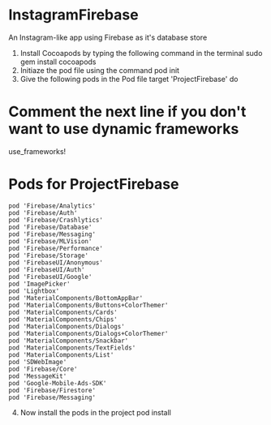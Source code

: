 # InstagramFirebase
An Instagram-like app using Firebase as it's database store

1. Install Cocoapods by typing the following command in the terminal
   sudo gem install cocoapods
2. Initiaze the pod file using the command
   pod init
3. Give the following pods in the Pod file
    target 'ProjectFirebase' do
  # Comment the next line if you don't want to use dynamic frameworks
  use_frameworks!

  # Pods for ProjectFirebase
    pod 'Firebase/Analytics'
    pod 'Firebase/Auth'
    pod 'Firebase/Crashlytics'
    pod 'Firebase/Database'
    pod 'Firebase/Messaging'
    pod 'Firebase/MLVision'
    pod 'Firebase/Performance'
    pod 'Firebase/Storage'
    pod 'FirebaseUI/Anonymous'
    pod 'FirebaseUI/Auth'
    pod 'FirebaseUI/Google'
    pod 'ImagePicker'
    pod 'Lightbox'
    pod 'MaterialComponents/BottomAppBar'
    pod 'MaterialComponents/Buttons+ColorThemer'
    pod 'MaterialComponents/Cards'
    pod 'MaterialComponents/Chips'
    pod 'MaterialComponents/Dialogs'
    pod 'MaterialComponents/Dialogs+ColorThemer'
    pod 'MaterialComponents/Snackbar'
    pod 'MaterialComponents/TextFields'
    pod 'MaterialComponents/List'
    pod 'SDWebImage'
    pod 'Firebase/Core'
    pod 'MessageKit'
    pod 'Google-Mobile-Ads-SDK'
    pod 'Firebase/Firestore'
    pod 'Firebase/Messaging'
    
4. Now install the pods in the project
   pod install
